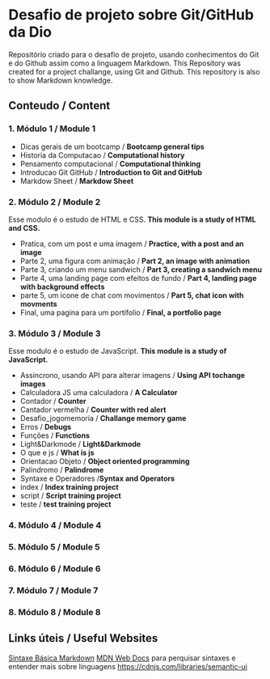 # Desafio de projeto sobre Git/GitHub da Dio 
Repositório criado para o desafio de projeto, usando conhecimentos do Git e do Github assim como a linguagem Markdown.
This Repository was created for a project challange, using Git and Github. This repository is also to show Markdown knowledge.

## Conteudo / Content

### 1. Módulo 1 / Module 1

- Dicas gerais de um bootcamp / **Bootcamp general tips** 
- Historia da Computacao / **Computational history**
- Pensamento computacional / **Computational thinking**
- Introducao Git GitHub / **Introduction to Git and GitHub**
- Markdow Sheet / **Markdow Sheet**

### 2. Módulo 2 / Module 2
Esse modulo é o estudo de HTML e CSS. 
**This module is a study of HTML and CSS.**

- Pratica, com um post e uma imagem  / **Practice, with a post and an image**
- Parte 2, uma figura com animação / **Part 2, an image with animation**
- Parte 3, criando um menu sandwich / **Part 3, creating a sandwich menu**
- Parte 4, uma landing page com efeitos de fundo / **Part 4, landing page with background effects**
- parte 5, um icone de chat com movimentos / **Part 5, chat icon with movments**
- Final, uma pagina para um portifolio / **Final, a portfolio page**

### 3. Módulo 3 / Module 3
Esse modulo é o estudo de JavaScript. 
**This module is a study of JavaScript.**

- Assincrono, usando API para alterar imagens / **Using API tochange images**
- Calculadora JS uma calculadora / **A Calculator** 
- Contador / **Counter**
- Cantador vermelha / **Counter with red alert** 
- Desafio_jogomemoria / **Challange memory game**
- Erros / **Debugs**
- Funções / **Functions**
- Light&Darkmode / **Light&Darkmode**
- O que e js / **What is js**
- Orientacao Objeto / **Object oriented programming**
- Palindromo / **Palindrome** 
- Syntaxe e Operadores /**Syntax and Operators**
- index / **Index training project**
- script / **Script training project** 
- teste / **test training project**


### 4. Módulo 4 / Module 4

### 5. Módulo 5 / Module 5

### 6. Módulo 6 / Module 6

### 7. Módulo 7 / Module 7

### 8. Módulo 8 / Module 8



## Links úteis / Useful Websites

[Sintaxe Básica Markdown](https://www.markdownguide.org/basic-syntax/)
[MDN Web Docs](https://developer.mozilla.org/pt-BR/) para perquisar sintaxes e entender mais sobre linguagens
https://cdnjs.com/libraries/semantic-ui

